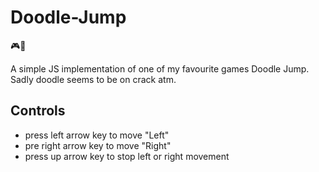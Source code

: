 # Doodle-Jump
🎮🚀

A simple JS implementation of one of my favourite games Doodle Jump. Sadly doodle seems to be on crack atm.

## Controls
* press left arrow key to move "Left"
* pre right arrow key to move "Right"
* press up arrow key to stop left or right movement
